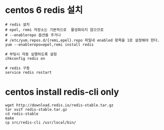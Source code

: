 # centos 6 redis 설치

```
# redis 설치 
# epel, remi 저장소는 기본적으로  활성화되지 않으므로 
# --enablerepo 옵션을 주거나 
# /etc/yum.repos.d/{remi,epel}.repo 파일내 enabled 항목을 1로 설정해야 한다.
yum --enablerepo=epel,remi install redis

# 부팅시 자동 실행하도록 설정
chkconfig redis on

# redis 구동
service redis restart
```

# centos install redis-cli only

```
wget http://download.redis.io/redis-stable.tar.gz
tar xvzf redis-stable.tar.gz
cd redis-stable
make
cp src/redis-cli /usr/local/bin/
```

